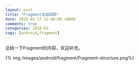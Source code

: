 ```yaml
---
layout: post
title: "Fragment总结回顾"
date: 2018-03-17 11:48:09 +0800
comments: true
categories: 2018-03
tags: [android,fragment]
---
```

总结一下Fragment的内容，欢迎补充。<!--more-->

{% img /images/android/fragment/Fragment-structure.png%}

